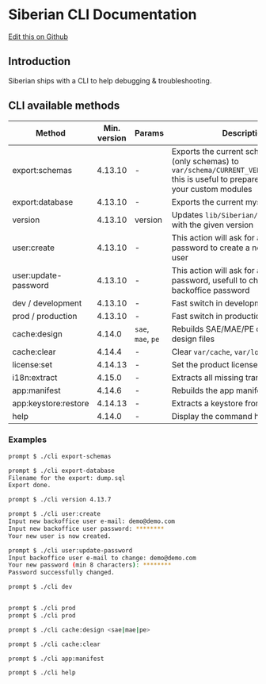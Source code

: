 # Siberian CLI Documentation

[Edit this on Github](https://github.com/Xtraball/SiberianCMS-Doc/edit/master/docs/cli/siberian.md)

## Introduction

Siberian ships with a CLI to help debugging & troubleshooting.

## CLI available methods

|Method|Min. version|Params|Description|
|------|------------|------|-----------|
|export:schemas|4.13.10|-|Exports the current schema tables (only schemas) to `var/schema/CURRENT_VERSION/TABLE.php` this is useful to prepare db files for your custom modules|
|export:database|4.13.10|-|Exports the current mysql database|
|version|4.13.10|version|Updates `lib/Siberian/Version.php` with the given version|
|user:create|4.13.10|-|This action will ask for an e-mail and a password to create a new backoffice user|
|user:update-password|4.13.10|-|This action will ask for an e-mail and a password, usefull to change a lost backoffice password|
|dev / development|4.13.10|-|Fast switch in development mode|
|prod / production|4.13.10|-|Fast switch in production mode|
|cache:design|4.14.0|`sae`, `mae`, `pe`|Rebuilds SAE/MAE/PE cache for design files|
|cache:clear|4.14.4|-|Clear `var/cache`, `var/log` & `var/tmp`|
|license:set|4.14.13|-|Set the product license from cli|
|i18n:extract|4.15.0|-|Extracts all missing translations|
|app:manifest|4.14.6|-|Rebuilds the app manifest|
|app:keystore:restore|4.14.13|-|Extracts a keystore from the database|
|help|4.14.0|-|Display the command help manual|

### Examples

```bash
prompt $ ./cli export-schemas

prompt $ ./cli export-database
Filename for the export: dump.sql
Export done.

prompt $ ./cli version 4.13.7

prompt $ ./cli user:create
Input new backoffice user e-mail: demo@demo.com
Input new backoffice user password: ********
Your new user is now created.

prompt $ ./cli user:update-password
Input backoffice user e-mail to change: demo@demo.com
Your new password (min 8 characters): ********
Password successfully changed.

prompt $ ./cli dev


prompt $ ./cli prod
prompt $ ./cli prod

prompt $ ./cli cache:design <sae|mae|pe>

prompt $ ./cli cache:clear

prompt $ ./cli app:manifest

prompt $ ./cli help
```